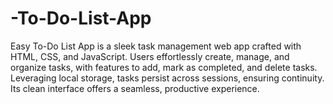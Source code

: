 # -To-Do-List-App
 Easy To-Do List App is a sleek task management web app crafted with HTML, CSS, and JavaScript. Users effortlessly create, manage, and organize tasks, with features to add, mark as completed, and delete tasks. Leveraging local storage, tasks persist across sessions, ensuring continuity. Its clean interface offers a seamless, productive experience.
